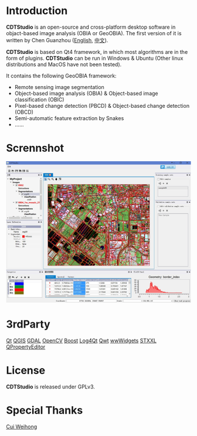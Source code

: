 Introduction
==

**CDTStudio** is an open-source and cross-platform desktop software in objact-based image analysis (OBIA or GeoOBIA). The first version of it is written by Chen Guanzhou ([English](https://github.com/chenguanzhou), [中文](http://www.chenguanzhou.com/about)).

**CDTStudio** is based on Qt4 framework, in which most algorithms are in the form of plugins. **CDTStudio** can be run in Windows & Ubuntu (Other linux distributions and MacOS have not been tested).

It contains the following GeoOBIA framework:

- Remote sensing image segmentation
- Object-based image analysis (OBIA) & Object-based image classification (OBIC)
- Pixel-based change detection (PBCD) & Object-based change detection (OBCD)
- Semi-automatic feature extraction by Snakes
- ......

Scrennshot
==
![CDTStudio](screenshot.jpg)

3rdParty
==
[Qt](http://qt.io/)
[QGIS](http://qgis.org)
[GDAL](http://gdal.org/)
[OpenCV](http://opencv.org/)
[Boost](http://www.boost.org/)
[Log4Qt](http://log4qt.sourceforge.net/)
[Qwt](http://qwt.sourceforge.net/)
[wwWidgets](http://www.wysota.eu.org/wwwidgets/)
[STXXL](http://stxxl.sourceforge.net/)
[QPropertyEditor](https://github.com/chenguanzhou/QPropertyEditor)

License
==
**CDTStudio** is released under GPLv3.

Special Thanks
==
[Cui Weihong](http://202.114.121.185/resume/view.aspx?id=45)